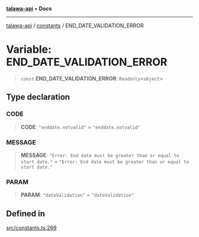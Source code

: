 [**talawa-api**](../../README.md) • **Docs**

***

[talawa-api](../../modules.md) / [constants](../README.md) / END\_DATE\_VALIDATION\_ERROR

# Variable: END\_DATE\_VALIDATION\_ERROR

> `const` **END\_DATE\_VALIDATION\_ERROR**: `Readonly`\<`object`\>

## Type declaration

### CODE

> **CODE**: `"enddate.notvalid"` = `"enddate.notvalid"`

### MESSAGE

> **MESSAGE**: `"Error: End date must be greater than or equal to start date."` = `"Error: End date must be greater than or equal to start date."`

### PARAM

> **PARAM**: `"dateValidation"` = `"dateValidation"`

## Defined in

[src/constants.ts:269](https://github.com/PalisadoesFoundation/talawa-api/blob/fe65d855b3d1e3e4af621340e7e8bfa0325634c1/src/constants.ts#L269)
